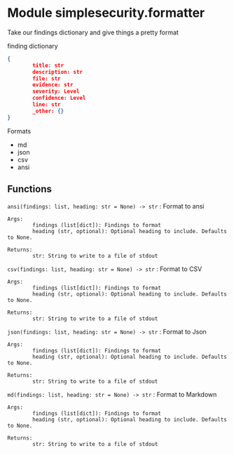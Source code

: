 Module simplesecurity.formatter
===============================
Take our findings dictionary and give things a pretty format

finding dictionary

```json
{
        title: str
        description: str
        file: str
        evidence: str
        severity: Level
        confidence: Level
        line: str
        _other: {}
}
```

Formats

- md
- json
- csv
- ansi

Functions
---------

    
`ansi(findings: list, heading: str = None) ‑> str`
:   Format to ansi
    
    Args:
            findings (list[dict]): Findings to format
            heading (str, optional): Optional heading to include. Defaults to None.
    
    Returns:
            str: String to write to a file of stdout

    
`csv(findings: list, heading: str = None) ‑> str`
:   Format to CSV
    
    Args:
            findings (list[dict]): Findings to format
            heading (str, optional): Optional heading to include. Defaults to None.
    
    Returns:
            str: String to write to a file of stdout

    
`json(findings: list, heading: str = None) ‑> str`
:   Format to Json
    
    Args:
            findings (list[dict]): Findings to format
            heading (str, optional): Optional heading to include. Defaults to None.
    
    Returns:
            str: String to write to a file of stdout

    
`md(findings: list, heading: str = None) ‑> str`
:   Format to Markdown
    
    Args:
            findings (list[dict]): Findings to format
            heading (str, optional): Optional heading to include. Defaults to None.
    
    Returns:
            str: String to write to a file of stdout